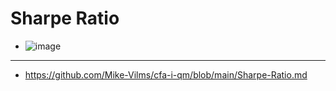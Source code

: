 # Sharpe Ratio
- ![image](https://user-images.githubusercontent.com/85560091/140655924-5f4a1363-5166-47dd-a336-7bdb2443253c.png)
---
- https://github.com/Mike-Vilms/cfa-i-qm/blob/main/Sharpe-Ratio.md
